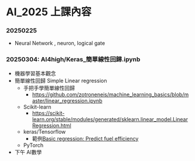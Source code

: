 # AI_2025 上課內容
### 20250225
  - Neural Network , neuron, logical gate
### 20250304: AI4high/Keras_簡單線性回歸.ipynb 
  - 機器學習基本觀念
  - 簡單線性回歸 Simple Linear regression
    - 手把手學簡單線性回歸
      - https://github.com/zotroneneis/machine_learning_basics/blob/master/linear_regression.ipynb
    - Scikit-learn
      - https://scikit-learn.org/stable/modules/generated/sklearn.linear_model.LinearRegression.html 
    - keras/Tensorflow
      - 範例[Basic regression: Predict fuel efficiency](https://www.tensorflow.org/tutorials/keras/regression) 
    - PyTorch
  - 下午 AI數學
